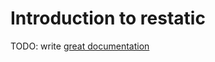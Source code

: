 # Introduction to restatic

TODO: write [great documentation](http://jacobian.org/writing/great-documentation/what-to-write/)
